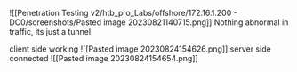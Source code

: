 ![[Penetration Testing v2/htb_pro_Labs/offshore/172.16.1.200 - DC0/screenshots/Pasted image 20230821140715.png]]
Nothing abnormal in traffic, its just a tunnel.


client side working
![[Pasted image 20230824154626.png]]
server side connected
![[Pasted image 20230824154654.png]]
